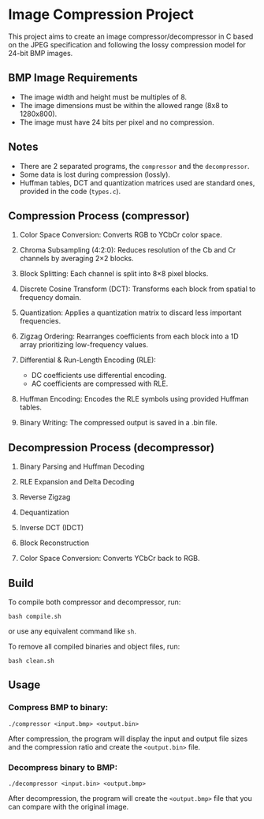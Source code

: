 # Image Compression Project

This project aims to create an image compressor/decompressor in C based on the JPEG specification and following the lossy compression model for 24-bit BMP images.

## BMP Image Requirements

* The image width and height must be multiples of 8.
* The image dimensions must be within the allowed range (8x8 to 1280x800).
* The image must have 24 bits per pixel and no compression.

## Notes

* There are 2 separated programs, the `compressor` and the `decompressor`.
* Some data is lost during compression (lossly).
* Huffman tables, DCT and quantization matrices used are standard ones, provided in the code (`types.c`).

## Compression Process (compressor)

1. Color Space Conversion: Converts RGB to YCbCr color space.

2. Chroma Subsampling (4:2:0): Reduces resolution of the Cb and Cr channels by averaging 2×2 blocks.

3. Block Splitting: Each channel is split into 8×8 pixel blocks.

4. Discrete Cosine Transform (DCT): Transforms each block from spatial to frequency domain.

5. Quantization: Applies a quantization matrix to discard less important frequencies.

6. Zigzag Ordering: Rearranges coefficients from each block into a 1D array prioritizing low-frequency values.

7. Differential & Run-Length Encoding (RLE):
    - DC coefficients use differential encoding.
    - AC coefficients are compressed with RLE.

8. Huffman Encoding: Encodes the RLE symbols using provided Huffman tables.

9. Binary Writing: The compressed output is saved in a .bin file.

## Decompression Process (decompressor)

1. Binary Parsing and Huffman Decoding

2. RLE Expansion and Delta Decoding

3. Reverse Zigzag

4. Dequantization

5. Inverse DCT (IDCT)

6. Block Reconstruction

7. Color Space Conversion: Converts YCbCr back to RGB.

## Build

To compile both compressor and decompressor, run:

```
bash compile.sh
```

or use any equivalent command like `sh`.

To remove all compiled binaries and object files, run:

```
bash clean.sh
```

## Usage

### Compress BMP to binary:

```
./compressor <input.bmp> <output.bin>
```

After compression, the program will display the input and output file sizes and the compression ratio and create the `<output.bin>` file.

### Decompress binary to BMP:

```
./decompressor <input.bin> <output.bmp>
```

After decompression, the program will create the `<output.bmp>` file that you can compare with the original image.
